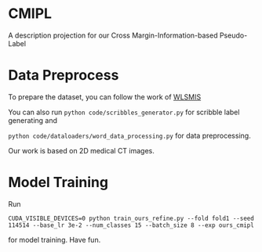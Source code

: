 # CMIPL
A description projection for our Cross Margin-Information-based Pseudo-Label

# Data Preprocess

To prepare the dataset, you can follow the work of [WLSMIS](https://github.com/HiLab-git/WSL4MIS)

You can also run ```python code/scribbles_generator.py``` for scribble label generating and

```python code/dataloaders/word_data_processing.py``` for data preprocessing.

Our work is based on 2D medical CT images.




# Model Training
Run
```
CUDA_VISIBLE_DEVICES=0 python train_ours_refine.py --fold fold1 --seed 114514 --base_lr 3e-2 --num_classes 15 --batch_size 8 --exp ours_cmipl
```
for model training.
Have fun.
